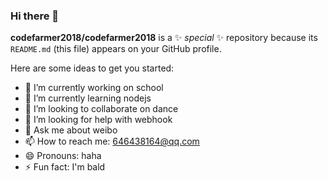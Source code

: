 ### Hi there 👋

**codefarmer2018/codefarmer2018** is a ✨ _special_ ✨ repository because its `README.md` (this file) appears on your GitHub profile.

Here are some ideas to get you started:

- 🔭 I’m currently working on school
- 🌱 I’m currently learning nodejs
- 👯 I’m looking to collaborate on dance
- 🤔 I’m looking for help with webhook
- 💬 Ask me about weibo
- 📫 How to reach me: 646438164@qq.com
- 😄 Pronouns: haha
- ⚡ Fun fact: I'm bald
